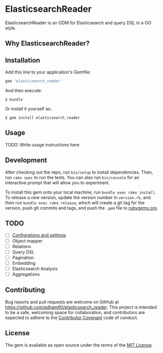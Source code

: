 # ElasticsearchReader

ElasticsearchReader is an ODM for Elasticsearch and query DSL in a OO style.

## Why ElasticsearchReader?

## Installation

Add this line to your application's Gemfile:

```ruby
gem 'elasticsearch_reader'
```

And then execute:

    $ bundle

Or install it yourself as:

    $ gem install elasticsearch_reader

## Usage

TODO: Write usage instructions here

## Development

After checking out the repo, run `bin/setup` to install dependencies. Then, run `rake spec` to run the tests. You can also run `bin/console` for an interactive prompt that will allow you to experiment.

To install this gem onto your local machine, run `bundle exec rake install`. To release a new version, update the version number in `version.rb`, and then run `bundle exec rake release`, which will create a git tag for the version, push git commits and tags, and push the `.gem` file to [rubygems.org](https://rubygems.org).

## TODO

 - [ ] [Configrations and settings](https://github.com/adham90/elasticsearch_reader/pull/1)
 - [ ] Object mapper
 - [ ] Relations
 - [ ] Query DSL
 - [ ] Pagination
 - [ ] Embedding
 - [ ] Elasticsearch Analysis
 - [ ] Aggregations

## Contributing

Bug reports and pull requests are welcome on GitHub at https://github.com/adham90/elasticsearch_reader. This project is intended to be a safe, welcoming space for collaboration, and contributors are expected to adhere to the [Contributor Covenant](http://contributor-covenant.org) code of conduct.


## License

The gem is available as open source under the terms of the [MIT License](http://opensource.org/licenses/MIT).

